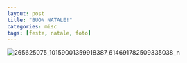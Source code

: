 ```yaml
---
layout: post
title: "BUON NATALE!"
categories: misc
tags: [feste, natale, foto]
---
```


![265625075_10159001359918387_614691782509335038_n](https://user-images.githubusercontent.com/641980/146082369-3987368f-63a4-4617-9c4a-8bab03a49cba.jpeg "Buon Natale!")